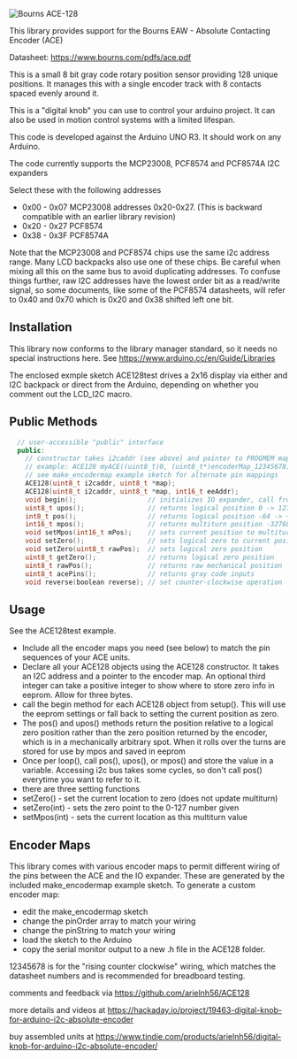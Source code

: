 ![Bourns ACE-128](http://www.bourns.com/images/Products/encoders/dataprodline_sensors_controls_enc_contact.jpg)

This library provides support for the Bourns EAW - Absolute Contacting Encoder (ACE) 

Datasheet: https://www.bourns.com/pdfs/ace.pdf

This is a small 8 bit gray code rotary position sensor providing 128 unique positions. It manages this with a single encoder track with 8 contacts spaced evenly around it.  

This is a "digital knob" you can use to control your arduino project. It can
also be used in motion control systems with a limited lifespan.

This code is developed against the Arduino UNO R3. It should work on any Arduino. 

The code currently supports the MCP23008, PCF8574 and PCF8574A I2C expanders

Select these with the following addresses

* 0x00 - 0x07 MCP23008 addresses 0x20-0x27. (This is backward compatible with an earlier library revision)
* 0x20 - 0x27 PCF8574
* 0x38 - 0x3F PCF8574A

Note that the MCP23008 and PCF8574 chips use the same i2c address range. Many LCD backpacks also use one of these chips. Be careful when mixing all this on the same bus to avoid duplicating addresses. To confuse things further, raw I2C addresses have the lowest order bit as a read/write signal, so some documents, like some of the PCF8574 datasheets, will refer to 0x40 and 0x70 which is 0x20 and 0x38 shifted left one bit.

Installation
--------------------------------------------------------------------------------

This library now conforms to the library manager standard, so it needs no special instructions here.
See https://www.arduino.cc/en/Guide/Libraries

The enclosed exmple sketch ACE128test drives a 2x16 display via either and I2C backpack or direct from the Arduino, depending on whether 
you comment out the LCD_I2C macro.

Public Methods
--------------------------------------------------------------------------------
```c++
  // user-accessible "public" interface
  public:
    // constructor takes i2caddr (see above) and pointer to PROGMEM map table
    // example: ACE128 myACE((uint8_t)0, (uint8_t*)encoderMap_12345678);
    // see make_encodermap example sketch for alternate pin mappings 
    ACE128(uint8_t i2caddr, uint8_t *map);
    ACE128(uint8_t i2caddr, uint8_t *map, int16_t eeAddr);
    void begin();                  // initializes IO expander, call from setup()
    uint8_t upos();                // returns logical position 0 -> 127
    int8_t pos();                  // returns logical position -64 -> +63
    int16_t mpos();                // returns multiturn position -32768 -> +32767
    void setMpos(int16_t mPos);    // sets current position to multiturn value - also changes zero
    void setZero();                // sets logical zero to current position
    void setZero(uint8_t rawPos);  // sets logical zero position
    uint8_t getZero();             // returns logical zero position
    uint8_t rawPos();              // returns raw mechanical position
    uint8_t acePins();             // returns gray code inputs
    void reverse(boolean reverse); // set counter-clockwise operation
```

Usage
--------------------------------------------------------------------------------
See the ACE128test example. 
* Include all the encoder maps you need (see below) to match the pin sequences
of your ACE units. 
* Declare all your ACE128 objects using the ACE128 constructor. It takes an I2C address and a pointer to the encoder map.
    An optional third integer can take a positive integer to show where to store zero info in eeprom. Allow for three bytes.
* call the begin method for each ACE128 object from setup(). This will use the eeprom settings or fall back to setting the current position as zero.
* The pos() and upos() methods return the position relative to a logical zero
position rather than the zero position returned by the encoder, which is in a
mechanically arbitrary spot. When it rolls over the turns are stored for use by mpos and saved in eeprom
* Once per loop(), call pos(), upos(), or mpos() and store the value in a variable. Accessing i2c bus takes some cycles, so don't call pos() everytime you want to
refer to it. 
* there are three setting functions
* setZero()   - set the current location to zero (does not update multiturn)
* setZero(int)   -  sets the zero point to the 0-127 number given
* setMpos(int)    - sets the current location as this multiturn value

Encoder Maps
--------------------------------------------------------------------------------

This library comes with various encoder maps to permit different wiring of the pins
between the ACE and the IO expander. These are generated by the included make_encodermap example sketch. To generate a custom encoder map:
* edit the make_encodermap sketch
* change the pinOrder array to match your wiring
* change the pinString to match your wiring
* load the sketch to the Arduino
* copy the serial monitor output to a new .h file in the ACE128 folder.  

12345678 is for the "rising counter clockwise" wiring, which matches the datasheet
numbers and is recommended for breadboard testing. 

comments and feedback via https://github.com/arielnh56/ACE128

more details and videos at https://hackaday.io/project/19463-digital-knob-for-arduino-i2c-absolute-encoder

buy assembled units at https://www.tindie.com/products/arielnh56/digital-knob-for-arduino-i2c-absolute-encoder/
